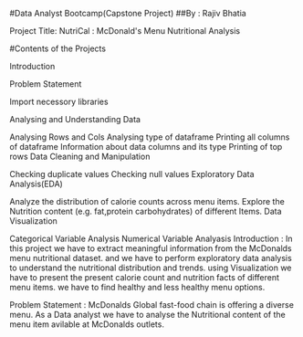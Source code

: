 #Data Analyst Bootcamp(Capstone Project)
##By : Rajiv Bhatia

Project Title: NutriCal : McDonald's Menu Nutritional Analysis

#Contents of the Projects

Introduction

Problem Statement

Import necessory libraries

Analysing and Understanding Data

Analysing Rows and Cols
Analysing type of dataframe
Printing all columns of dataframe
Information about data columns and its type
Printing of top rows
Data Cleaning and Manipulation

Checking duplicate values
Checking null values
Exploratory Data Analysis(EDA)

Analyze the distribution of calorie counts across menu items.
Explore the Nutrition content (e.g. fat,protein carbohydrates) of different Items.
Data Visualization

Categorical Variable Analysis
Numerical Variable Analyasis
Introduction : In this project we have to extract meaningful information from the McDonalds menu nutritional dataset. and we have to perform exploratory data analysis to understand the nutritional distribution and trends. using Visualization we have to present the present calorie count and nutrition facts of different menu items. we have to find healthy and less healthy menu options.

Problem Statement : McDonalds Global fast-food chain is offering a diverse menu. As a Data analyst we have to analyse the Nutritional content of the menu item avilable at McDonalds outlets.
